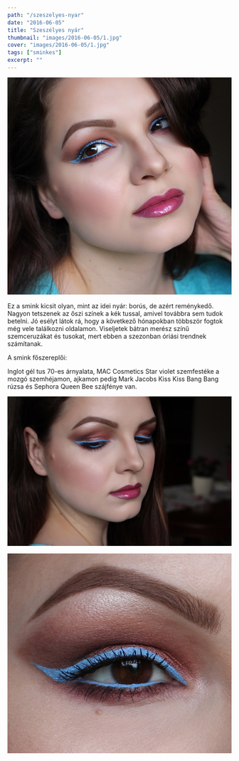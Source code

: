 ```yaml
---
path: "/szeszelyes-nyar"
date: "2016-06-05"
title: "Szeszélyes nyár"
thumbnail: "images/2016-06-05/1.jpg"
cover: "images/2016-06-05/1.jpg"
tags: ["sminkes"]
excerpt: ""
---
```


![nyar](images/2016-06-05/1.jpg)

Ez a smink kicsit olyan, mint az idei nyár: borús, de azért reménykedő. Nagyon tetszenek az őszi színek a kék tussal, amivel továbbra sem tudok betelni. Jó esélyt látok rá, hogy a következő hónapokban többször fogtok még vele találkozni oldalamon. Viseljetek bátran merész színű szemceruzákat és tusokat, mert ebben a szezonban óriási trendnek számítanak.

A smink főszereplői:

Inglot gél tus 70-es árnyalata,  MAC Cosmetics Star violet szemfestéke a mozgó szemhéjamon, ajkamon pedig Mark Jacobs Kiss Kiss Bang Bang rúzsa és Sephora Queen Bee szájfénye van.


![nyar](images/2016-06-05/2.jpg)

![nyar](images/2016-06-05/3.jpg)
